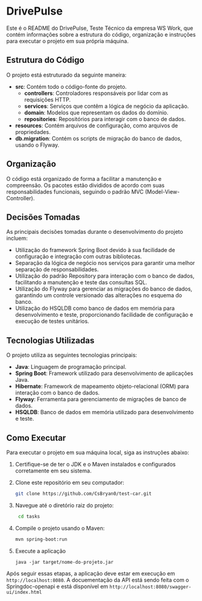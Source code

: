 # DrivePulse

Este é o README do DrivePulse, Teste Técnico da empresa WS Work, que contém informações sobre a estrutura do código, organização e instruções para executar o projeto em sua própria máquina.

## Estrutura do Código

O projeto está estruturado da seguinte maneira:

- **src**: Contém todo o código-fonte do projeto.
  - **controllers**: Controladores responsáveis por lidar com as requisições HTTP.
  - **services**: Serviços que contêm a lógica de negócio da aplicação.
  - **domain**: Modelos que representam os dados do domínio.
  - **repositories**: Repositórios para interagir com o banco de dados.
- **resources**: Contém arquivos de configuração, como arquivos de propriedades.
- **db.migration**: Contém os scripts de migração do banco de dados, usando o Flyway.

## Organização

O código está organizado de forma a facilitar a manutenção e compreensão. Os pacotes estão divididos de acordo com suas responsabilidades funcionais, seguindo o padrão MVC (Model-View-Controller).

## Decisões Tomadas

As principais decisões tomadas durante o desenvolvimento do projeto incluem:

- Utilização do framework Spring Boot devido à sua facilidade de configuração e integração com outras bibliotecas.
- Separação da lógica de negócio nos serviços para garantir uma melhor separação de responsabilidades.
- Utilização do padrão Repository para interação com o banco de dados, facilitando a manutenção e teste das consultas SQL.
- Utilização do Flyway para gerenciar as migrações do banco de dados, garantindo um controle versionado das alterações no esquema do banco.
- Utilização do HSQLDB como banco de dados em memória para desenvolvimento e teste, proporcionando facilidade de configuração e execução de testes unitários.

## Tecnologias Utilizadas

O projeto utiliza as seguintes tecnologias principais:

- **Java**: Linguagem de programação principal.
- **Spring Boot**: Framework utilizado para desenvolvimento de aplicações Java.
- **Hibernate**: Framework de mapeamento objeto-relacional (ORM) para interação com o banco de dados.
- **Flyway**: Ferramenta para gerenciamento de migrações de banco de dados.
- **HSQLDB**: Banco de dados em memória utilizado para desenvolvimento e teste.

## Como Executar

Para executar o projeto em sua máquina local, siga as instruções abaixo:

1. Certifique-se de ter o JDK e o Maven instalados e configurados corretamente em seu sistema.

2. Clone este repositório em seu computador:

   ```bash
   git clone https://github.com/CsBryan0/test-car.git
   ```
   
3. Navegue até o diretório raiz do projeto:

	 ```bash
	  cd tasks
	 ```	
4.  Compile o projeto usando o Maven:
   
	  ```bash
	  mvn spring-boot:run
	```
5. Execute a aplicação
     ```bahs
     java -jar target/nome-do-projeto.jar
    ```

Após seguir essas etapas, a aplicação deve estar em execução em `http://localhost:8080`.
A docuementação da API está sendo feita com o Springdoc-openapi e está disponível em `http://localhost:8080/swagger-ui/index.html` 
